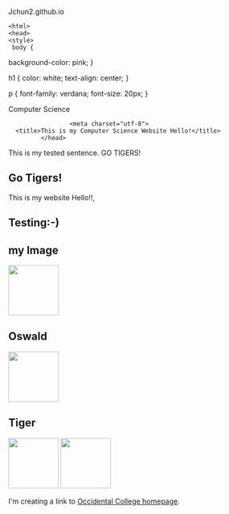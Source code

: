 Jchun2.github.io
 <!DOCTYPE HTML>
    <html>
    <head>
    <style>
     body {
  background-color: pink;
}

h1 {
  color: white;
  text-align: center;
}

p {
  font-family: verdana;
  font-size: 20px;
}
</style>
</head>
<body>
<head>Computer Science</head>

                     <meta charset="utf-8">
      <title>This is my Computer Science Website Hello!</title>
             </head>
<body> </body>
<body>
    <p> This is my tested sentence. GO TIGERS!</p>
    <section data-type""chapter">
    <h1 id="chapter1">Go Tigers!</h1>
    <p class""bluetext">This is my website Hello!!, 
    </p>
             </body>
<h1>Testing:-)</h1>
<h2>my Image</h2>
<img src="C:\Users\jchun\Downloads\computer.jpeg.png" width='100"' height='100"'/>
<h1>Oswald</h1>
<img src="C:\Users\jchun\Downloads\Oswald.jpg" width='100"' height='100"'/>
<h1>Tiger</h1>
<img src="C:\Users\jchun\Downloads\Bengal-tiger.jpg" width="100" height="100"/>
<img src="C:\Users\jchun\Downloads\Bengal-tiger.jpg" width="100" height="100"/>
<p>I'm creating a link to
<a href="https://www.oxy.edu/">Occidental College homepage</a>.
</p>
</body>
</html>

